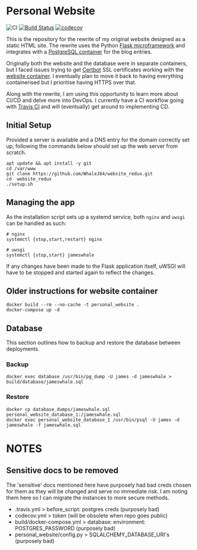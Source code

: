 # Personal Website

![CI](https://github.com/WhaleJ84/website_redux/workflows/CI/badge.svg)
[![Build Status](https://travis-ci.com/WhaleJ84/website_redux.svg?token=bQrzTEEcDB4TnMh7bfsH&branch=main)](https://travis-ci.com/WhaleJ84/website_redux)
[![codecov](https://codecov.io/gh/WhaleJ84/website_redux/branch/main/graph/badge.svg?token=X7ISO9NP60)](https://codecov.io/gh/WhaleJ84/website_redux)

This is the repository for the rewrite of my original website designed as a static HTML site.
The rewrite uses the Python [Flask microframework](https://flask.palletsprojects.com/en/1.1.x/) and integrates with a [PostgreSQL container](https://hub.docker.com/_/postgres) for the blog entries.

Originally both the website and the database were in separate containers, but I faced issues trying to get [Certbot](https://certbot.eff.org/) SSL certificates working with the [website container](https://hub.docker.com/r/tiangolo/meinheld-gunicorn-flask).
I eventually plan to move it back to having everything containerised but I prioritise having HTTPS over that.

Along with the rewrite, I am using this opportunity to learn more about CI/CD and delve more into DevOps.
I currently have a CI workflow going with [Travis CI](https://travis-ci.com/) and will (eventually) get around to implementing CD.

## Initial Setup

Provided a server is available and a DNS entry for the domain correctly set up, following the commands below should set up the web server from scratch.

```
apt update && apt install -y git
cd /var/www
git clone https://github.com/WhaleJ84/website_redux.git
cd  website_redux
./setup.sh
```

## Managing the app

As the installation script sets up a systemd service, both `nginx` and `uwsgi` can be handled as such:

```
# nginx
systemctl {stop,start,restart} nginx

# uwsgi
systemctl {stop,start} jameswhale
```

If any changes have been made to the Flask application itself, uWSGI will have to be stopped and started again to reflect the changes.

## Older instructions for website container

```
docker build --rm --no-cache -t personal_website .
docker-compose up -d
```

## Database

This section outlines how to backup and restore the database between deployments.

### Backup

```
docker exec database /usr/bin/pg_dump -U james -d jameswhale > build/database/jameswhale.sql
```

### Restore

```
docker cp database_dumps/jameswhale.sql personal_website_database_1:/jameswhale.sql
docker exec personal_website_database_1 /usr/bin/psql -U james -d jameswhale -f jameswhale.sql
```

# NOTES

## Sensitive docs to be removed

The 'sensitive' docs mentioned here have purposely had bad creds chosen for them as they will be changed and serve no immediate risk.
I am noting them here so I can migrate the instances to more secure methods.

- .travis.yml > before_script: postgres creds (purposely bad)
- codecov.yml > token (will be obsolete when repo goes public)
- build/docker-compose.yml > database: environment: POSTGRES_PASSWORD (purposely bad)
- personal_website/config.py > SQLALCHEMY_DATABASE_URI's (purposely bad)
